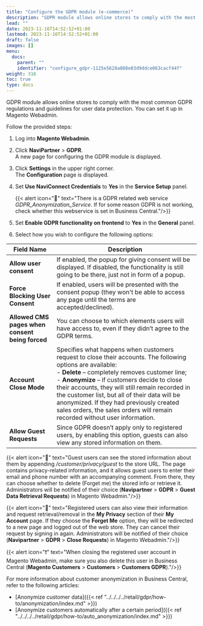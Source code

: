 ```yaml
---
title: "Configure the GDPR module (e-commerce)"
description: "GDPR module allows online stores to comply with the most common GDPR regulations and guidelines for user data protection. You can set it up in Magento Webadmin."
lead: ""
date: 2023-11-16T14:52:52+01:00
lastmod: 2023-11-16T14:52:52+01:00
draft: false
images: []
menu:
  docs:
    parent: ""
    identifier: "configure_gdpr-1125e5628a088e03d9ddce063cacf44f"
weight: 316
toc: true
type: docs
---
```


GDPR module allows online stores to comply with the most common GDPR regulations and guidelines for user data protection. You can set it up in Magento Webadmin.

Follow the provided steps:

1. Log into **Magento Webadmin**.
2. Click **NaviPartner** > **GDPR**.    
   A new page for configuring the GDPR module is displayed.
3. Click **Settings** in the upper right corner.    
   The **Configuration** page is displayed.
4. Set **Use NaviConnect Credentials** to **Yes** in the **Service Setup** panel.      
   
   {{< alert icon="📝" text="There is a GDPR related web service <i>GDPR_Anonymization_Service</i>. If for some reason GDPR is not working, check whether this webservice is set in Business Central."/>}}

5. Set **Enable GDPR functionality on frontend** to **Yes** in the **General** panel.
6. Select how you wish to configure the following options:

| Field Name      | Description |
| ----------- | ----------- |
| **Allow user consent** | If enabled, the popup for giving consent will be displayed. If disabled, the functionality is still going to be there, just not in form of a popup. |
| **Force Blocking User Consent** |If enabled, users will be presented with the consent popup (they won't be able to access any page until the terms are accepted/declined).  |
| **Allowed CMS pages when consent being forced** | You can choose to which elements users will have access to, even if they didn’t agree to the GDPR terms. |
| **Account Close Mode** | Specifies what happens when customers request to close their accounts. The following options are available: </br> - **Delete** – completely removes customer line; </br> - **Anonymize** – if customers decide to close their accounts, they will still remain recorded in the customer list, but all of their data will be anonymized. If they had previously created sales orders, the sales orders will remain recorded without user information. |
| **Allow Guest Requests** | Since GDPR doesn’t apply only to registered users, by enabling this option, guests can also view any stored information on them.  | 

   {{< alert icon="📝" text="Guest users can see the stored information about them by appending <i>/customer/privacy/guest</i> to the store URL. The page contains privacy-related information, and it allows guest users to enter their email and phone number with an accompanying comment. From there, they can choose whether to delete (Forget me) the stored info or retrieve it. Administrators will be notified of their choice (<b>Navipartner</b> > <b>GDPR</b> > <b>Guest Data Retrieval Requests</b>) in Magento Webadmin."/>}}

   {{< alert icon="📝" text="Registered users can also view their information and request retrieval/removal in the <b>My Privacy</b> section of their <b>My Account</b> page. If they choose the <b>Forget Me</b> option, they will be redirected to a new page and logged out of the web store. They can cancel their request by signing in again. Administrators will be notified of their choice (<b>Navipartner</b> > <b>GDPR</b> > <b>Close Requests</b>) in Magento Webadmin."/>}}

   {{< alert icon="❗" text="When closing the registered user account in Magento Webadmin, make sure you also delete this user in Business Central (<b>Magento Customers</b> > <b>Customers</b> > <b>Customers GDPR</b>)."/>}}

For more information about customer anonymization in Business Central, refer to the following articles:

- [Anonymize customer data]({{< ref "../../../../retail/gdpr/how-to/anonymization/index.md" >}})
- [Anonymize customers automatically after a certain period]({{< ref "../../../../retail/gdpr/how-to/auto_anonymization/index.md" >}})